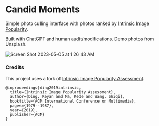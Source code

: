 # Candid Moments

Simple photo culling interface with photos ranked by [Intrinsic Image Popularity](https://arxiv.org/abs/1907.01985v2).

Built with ChatGPT and human audit/modifications. Demo photos from Unsplash.

![Screen Shot 2023-05-05 at 1 26 43 AM](https://user-images.githubusercontent.com/14822216/236383474-58d1bbef-978f-4f44-80fa-9ad984c80ae2.png)

### Credits 

This project uses a fork of [Intrinsic Image Popularity Assessment](https://github.com/dingkeyan93/Intrinsic-Image-Popularity).

```
@inproceedings{ding2019intrinsic,
  title={Intrinsic Image Popularity Assessment},
  author={Ding, Keyan and Ma, Kede and Wang, Shiqi},
  booktitle={ACM International Conference on Multimedia},
  pages={1979--1987},
  year={2019},
  publisher={ACM}
}
```
